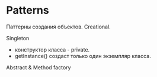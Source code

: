 # Patterns

Паттерны создания объектов. Creational.

Singleton
- конструктор класса - private.
- getInstance() создаст только один экземпляр класса.

Abstract & Method factory
